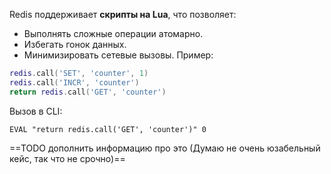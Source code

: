 Redis поддерживает **скрипты на Lua**, что позволяет:
- Выполнять сложные операции атомарно.
- Избегать гонок данных.
- Минимизировать сетевые вызовы.
Пример:
```lua
redis.call('SET', 'counter', 1)
redis.call('INCR', 'counter')
return redis.call('GET', 'counter')
```
Вызов в CLI:
```shell
EVAL "return redis.call('GET', 'counter')" 0
```

==TODO дополнить информацию про это (Думаю не очень юзабельный кейс, так что не срочно)==